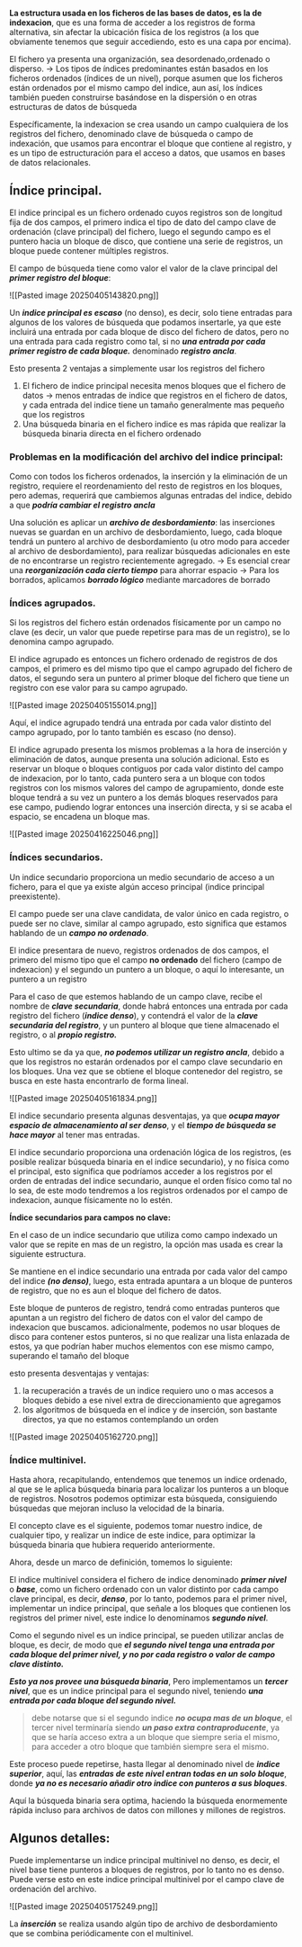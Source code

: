 **La estructura usada en los ficheros de las bases de datos, es la de indexacion**, que es una forma de acceder a los registros de forma alternativa, sin afectar la ubicación física de los registros (a los que obviamente tenemos que seguir accediendo, esto es una capa por encima).

El fichero ya presenta una organización, sea desordenado,ordenado o disperso. ->  Los tipos de índices predominantes están basados en los ficheros ordenados (índices de un nivel), porque asumen que los ficheros están ordenados por el mismo campo del indice, aun así, los índices también pueden construirse basándose en la dispersión o en otras estructuras de datos de búsqueda

Específicamente, la indexacion se crea usando un campo cualquiera de los registros del fichero, denominado clave de búsqueda o campo de indexación, que usamos para encontrar el bloque que contiene al registro, y es un tipo de estructuración para el acceso a datos, que usamos en bases de datos relacionales.

## Índice principal.

El indice principal es un fichero ordenado cuyos registros son de longitud fija de dos campos, el primero indica el tipo de dato del campo clave de ordenación (clave principal) del fichero, luego el segundo campo es el puntero hacia un bloque de disco, que contiene una serie de registros, un bloque puede contener múltiples registros.

El campo de búsqueda tiene como valor el valor de la clave principal del ***primer registro del bloque***:

![[Pasted image 20250405143820.png]]

Un ***indice principal es escaso*** (no denso), es decir, solo tiene entradas para algunos de los valores de búsqueda que podamos insertarle, ya que este incluirá una entrada por cada bloque de disco del fichero de datos, pero no una entrada para cada registro como tal, si no ***una entrada por cada primer registro de cada bloque.*** denominado ***registro ancla***.

Esto presenta 2 ventajas a simplemente usar los registros del fichero
1. El fichero de indice principal necesita menos bloques que el fichero de datos -> menos entradas de indice que registros en el fichero de datos, y cada entrada del indice tiene un tamaño generalmente mas pequeño que los registros
2. Una búsqueda binaria en el fichero indice es mas rápida que realizar la búsqueda binaria directa en el fichero ordenado

### Problemas en la modificación del archivo del indice principal:

Como con todos los ficheros ordenados, la inserción y la eliminación de un registro, requiere el reordenamiento del resto de registros en los bloques, pero ademas, requerirá que cambiemos algunas entradas del indice, debido a que ***podría cambiar el registro ancla***

Una solución es aplicar un ***archivo de desbordamiento***:
las inserciones nuevas se guardan en un archivo de desbordamiento, luego, cada bloque tendrá un puntero al archivo de desbordamiento (u otro modo para acceder al archivo de desbordamiento), para realizar búsquedas adicionales en este de no encontrarse un registro recientemente agregado.
-> Es esencial crear una ***reorganización cada cierto tiempo*** para ahorrar espacio
-> Para los borrados, aplicamos ***borrado lógico*** mediante marcadores de borrado

### Índices agrupados.

Si los registros del fichero están ordenados físicamente por un campo no clave (es decir, un valor que puede repetirse para mas de un registro), se lo denomina campo agrupado.

El indice agrupado es entonces un fichero ordenado de registros de dos campos, el primero es del mismo tipo que el campo agrupado del fichero de datos, el segundo sera un puntero al primer bloque del fichero que tiene un registro con ese valor para su campo agrupado.

![[Pasted image 20250405155014.png]]

Aquí, el indice agrupado tendrá una entrada por cada valor distinto del campo agrupado, por lo tanto también es escaso (no denso).

El indice agrupado presenta los mismos problemas a la hora de inserción y eliminación de datos, aunque presenta una solución adicional.
Esto es reservar un bloque o bloques contiguos por cada valor distinto del campo de indexacion, por lo tanto, cada puntero sera a un bloque con todos registros con los mismos valores del campo de agrupamiento, donde este bloque tendrá a su vez un puntero a los demás bloques reservados para ese campo, pudiendo lograr entonces una inserción directa, y si se acaba el espacio, se encadena un bloque mas.

![[Pasted image 20250416225046.png]]

### Índices secundarios.

Un indice secundario proporciona un medio secundario de acceso a un fichero, para el que ya existe algún acceso principal (indice principal preexistente).

El campo puede ser una clave candidata, de valor único en cada registro, o puede ser no clave, similar al campo agrupado, esto significa que estamos hablando de un ***campo no ordenado***.

El indice presentara de nuevo, registros ordenados de dos campos, el primero del mismo tipo que el campo **no ordenado** del fichero (campo de indexacion) y el segundo un puntero a un bloque, o aquí lo interesante, un puntero a un registro

Para el caso de que estemos hablando de un campo clave, recibe el nombre de ***clave secundaria***, donde habrá entonces una entrada por cada registro del fichero (***indice denso***), y contendrá el valor de la ***clave secundaria del registro***, y un puntero al bloque que tiene almacenado el registro, o al ***propio registro.***

 Esto ultimo se da ya que, ***no podemos utilizar un registro ancla***, debido a que los registros no estarán ordenados por el campo clave secundario en los bloques.
 Una vez que se obtiene el bloque contenedor del registro, se busca en este hasta encontrarlo de forma lineal.

![[Pasted image 20250405161834.png]]

El indice secundario presenta algunas desventajas, ya que ***ocupa mayor espacio de almacenamiento al ser denso***, y el ***tiempo de búsqueda se hace mayor*** al tener mas entradas.

El indice secundario proporciona una ordenación lógica de los registros, (es posible realizar búsqueda binaria en el indice secundario), y no física como el principal, esto significa que podríamos acceder a los registros por el orden de entradas del indice secundario, aunque el orden físico como tal no lo sea, de este modo tendremos a los registros ordenados por el campo de indexacion, aunque físicamente no lo estén.

**Índice secundarios para campos no clave:**

En el caso de un indice secundario que utiliza como campo indexado un valor que se repite en mas de un registro, la opción mas usada es crear la siguiente estructura.

Se mantiene en el indice secundario una entrada por cada valor del campo del indice ***(no denso)***, luego, esta entrada apuntara a un bloque de punteros de registro, que no es aun el bloque del fichero de datos.

Este bloque de punteros de registro, tendrá como entradas punteros que apuntan a un registro del fichero de datos con el valor del campo de indexacion que buscamos. 
adicionalmente, podemos no usar bloques de disco para contener estos punteros, si no que realizar una lista enlazada de estos, ya que podrían haber muchos elementos con ese mismo campo, superando el tamaño del bloque

esto presenta desventajas y ventajas:

1. la recuperación a través de un indice requiero uno o mas accesos a bloques debido a ese nivel extra de direccionamiento que agregamos
2. los algoritmos de búsqueda en el indice y de inserción, son bastante directos, ya que no estamos contemplando un orden

![[Pasted image 20250405162720.png]]


### Índice multinivel.

Hasta ahora, recapitulando, entendemos que tenemos un indice ordenado, al que se le aplica búsqueda binaria para localizar los punteros a un bloque de registros. 
Nosotros podemos optimizar esta búsqueda, consiguiendo búsquedas que mejoran incluso la velocidad de la binaria.

El concepto clave es el siguiente, podemos tomar nuestro indice, de cualquier tipo, y realizar un indice de este indice, para optimizar la búsqueda binaria que hubiera requerido anteriormente.

Ahora, desde un marco de definición, tomemos lo siguiente:

El indice multinivel considera el fichero de indice denominado ***primer nivel*** o ***base***, como un fichero ordenado con un valor distinto por cada campo clave principal, es decir, ***denso***, por lo tanto, podemos para el primer nivel, implementar un indice principal, que señale a los bloques que contienen los registros del primer nivel, este indice lo denominamos ***segundo nivel***.

Como el segundo nivel es un indice principal, se pueden utilizar anclas de bloque, es decir, de modo que ***el segundo nivel tenga una entrada por cada bloque del primer nivel, y no por cada registro o valor de campo clave distinto.***

***Esto ya nos provee una búsqueda binaria***, Pero implementamos un ***tercer nivel***, que es un indice principal para el segundo nivel, teniendo ***una entrada por cada bloque del segundo nivel.***

> debe notarse que si el segundo indice ***no ocupa mas de un bloque***, el tercer nivel terminaría siendo ***un paso extra contraproducente***, ya que se haría acceso extra a un bloque que siempre seria el mismo, para acceder a otro bloque que también siempre sera el mismo.

Este proceso puede repetirse, hasta llegar al denominado nivel de ***indice superior***, aquí, las ***entradas de este nivel entran todas en un solo bloque***, donde ***ya no es necesario añadir otro indice con punteros a sus bloques***.

Aquí la búsqueda binaria sera optima, haciendo la búsqueda enormemente rápida incluso para archivos de datos con millones y millones de registros.
## Algunos detalles:

Puede implementarse un indice principal multinivel no denso, es decir, el nivel base tiene punteros a bloques de registros, por lo tanto no es denso.
Puede verse esto en este indice principal multinivel por el campo clave de ordenación del archivo.

![[Pasted image 20250405175249.png]]

La ***inserción*** se realiza usando algún tipo de archivo de desbordamiento que se combina periódicamente con el multinivel.